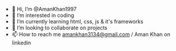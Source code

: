 - 👋 Hi, I’m @AmanKhan1997
- 👀 I’m interested in coding
- 🌱 I’m currently learning html, css, js & it's frameworks
- 💞️ I’m looking to collaborate on projects
- 📫 How to reach me amankhan3134@gmail.com / Aman Khan on linkedin

<!---
AmanKhan1997/AmanKhan1997 is a ✨ special ✨ repository because its `README.md` (this file) appears on your GitHub profile.
You can click the Preview link to take a look at your changes.
--->

